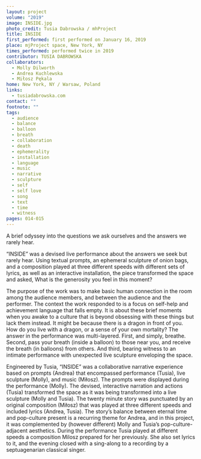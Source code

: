 ```yaml
---
layout: project
volume: "2019"
image: INSIDE.jpg
photo_credit: Tusia Dabrowska / mhProject
title: INSIDE
first_performed: first performed on January 16, 2019
place: mjProject space, New York, NY
times_performed: performed twice in 2019
contributor: TUSIA DABROWSKA
collaborators:
  - Molly Dilworth
  - Andrea Kuchlewska
  - Miłosz Pękala
home: New York, NY / Warsaw, Poland
links:
  - tusiadabrowska.com
contact: ""
footnote: ""
tags:
  - audience
  - balance
  - balloon
  - breath
  - collaboration
  - death
  - ephemerality
  - installation
  - language
  - music
  - narrative
  - sculpture
  - self
  - self love
  - song
  - text
  - time
  - witness
pages: 014-015
---
```


A brief odyssey into the questions we ask ourselves and the answers we rarely hear.

“INSIDE” was a devised live performance about the answers we seek but rarely hear. Using textual prompts, an ephemeral sculpture of onion bags, and a composition played at three different speeds with different sets of lyrics, as well as an interactive installation, the piece transformed the space and asked, What is the generosity you feel in this moment?

The purpose of the work was to make basic human connection in the room among the audience members, and between the audience and the performer. The context the work responded to is a focus on self-help and achievement language that falls empty. It is about these brief moments when you awake to a culture that is beyond obsessing with these things but lack them instead. It might be because there is a dragon in front of you. How do you live with a dragon, or a sense of your own mortality? The answer in the performance was multi-layered. First, and simply, breathe. Second, pass your breath (inside a balloon) to those near you, and receive the breath (in balloons) from others. And third, bearing witness to an intimate performance with unexpected live sculpture enveloping the space.

Engineered by Tusia, “INSIDE” was a collaborative narrative experience based on prompts (Andrea) that encompassed performance (Tusia), live sculpture (Molly), and music (Miłosz). The prompts were displayed during the performance (Molly). The devised, interactive narration and actions (Tusia) transformed the space as it was being transformed into a live sculpture (Molly and Tusia). The twenty minute story was punctuated by an original composition (Miłosz) that was played at three different speeds and included lyrics (Andrea, Tusia). The story’s balance between eternal time and pop-culture present is a recurring theme for Andrea, and in this project, it was complemented by (however different) Molly and Tusia’s pop-culture-adjacent aesthetics. During the performance Tusia played at different speeds a composition Milosz prepared for her previously. She also set lyrics to it, and the evening closed with a sing-along to a recording by a septuagenarian classical singer.
